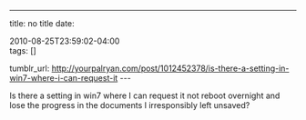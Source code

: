 ---
title: no title
date:

 2010-08-25T23:59:02-04:00  
tags:  []

tumblr_url:
http://yourpalryan.com/post/1012452378/is-there-a-setting-in-win7-where-i-can-request-it
\-\--

Is there a setting in win7 where I can request it not reboot overnight
and lose the progress in the documents I irresponsibly left unsaved?
